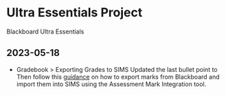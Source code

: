 # Ultra Essentials Project
Blackboard Ultra Essentials

## 2023-05-18
- Gradebook > Exporting Grades to SIMS
  Updated the last bullet point to Then follow this [guidance](https://search.cardiff.ac.uk/s/redirect?collection=staff-meta&url=https%3A%2F%2Fintranet.cardiff.ac.uk%2Fintranet%2Fstaff%2Fdocuments%2Fcei-documents%2FAssessment-Mark-Integration-guidance.pdf&index_url=http%3A%2F%2F2416268-internal-staff%2F&auth=5WAPWgF%2BAcg8r5MBNgZBYg&profile=_default&rank=1&query=Assessment+Mark+Integration+%7C%5BZ%3Aallstaff%5D) on how to export marks from Blackboard and import them into SIMS using the Assessment Mark Integration tool. 

